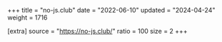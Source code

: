 +++
title = "no-js.club"
date = "2022-06-10"
updated = "2024-04-24"
weight = 1716

[extra]
source = "https://no-js.club/"
ratio = 100
size = 2
+++
